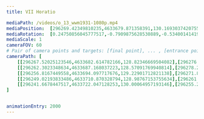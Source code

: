 ```yaml
---
title: VII Horatio

mediaPath: /videos/o_13_wwm1931-1080p.mp4
mediaPosition:  [296269.42349810235,4633679.871358391,130.1693037420755]
mediaRotation:  [0.24750856045777517,-0.7909875628530889,-0.5340014141950473,0.1670948160462801]
mediaScale: 1
cameraFOV: 60
# Pair of camera points and targets: [final point], ... , [entrance point]
cameraPath: [
    [[296267.52025123546,4633682.614782166,128.82346669504082],[296276.2434660419,4633670.040756533,134.99188649394975]],
    [[296262.3023348634,4633687.168037223,128.57091769940814],[296278.25943624065,4633668.771661901,132.7394869746622]],
    [[296256.8167449558,4633694.097717676,129.22901712821138],[296271.82462282793,4633674.507589396,130.42197769140535]],
    [[296249.02193833486,4633710.870328794,128.98767153755634],[296261.9554544392,4633689.821540036,129.31222072037642]],
    [[296241.6678447517,4633722.047128253,130.00064957193146],[296255.209632592,4633701.4662306495,128.1353573406845]]
]


animationEntry: 2000
---
```

